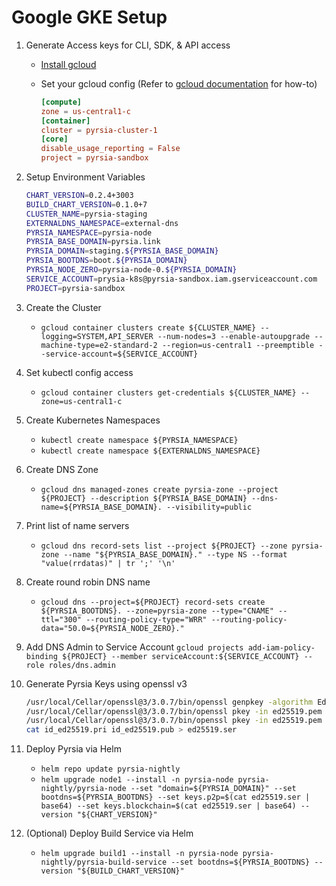 # Google GKE Setup

1. Generate Access keys for CLI, SDK, & API access

   - [Install gcloud](https://cloud.google.com/sdk/docs/install-sdk)
   - Set your gcloud config (Refer to [gcloud documentation](https://cloud.google.com/sdk/gcloud/reference/config/set) for how-to)

      ```toml
      [compute]
      zone = us-central1-c
      [container]
      cluster = pyrsia-cluster-1
      [core]
      disable_usage_reporting = False
      project = pyrsia-sandbox
      ```

2. Setup Environment Variables

   ```bash
   CHART_VERSION=0.2.4+3003
   BUILD_CHART_VERSION=0.1.0+7
   CLUSTER_NAME=pyrsia-staging
   EXTERNALDNS_NAMESPACE=external-dns
   PYRSIA_NAMESPACE=pyrsia-node
   PYRSIA_BASE_DOMAIN=pyrsia.link
   PYRSIA_DOMAIN=staging.${PYRSIA_BASE_DOMAIN}
   PYRSIA_BOOTDNS=boot.${PYRSIA_DOMAIN}
   PYRSIA_NODE_ZERO=pyrsia-node-0.${PYRSIA_DOMAIN}
   SERVICE_ACCOUNT=prysia-k8s@pyrsia-sandbox.iam.gserviceaccount.com
   PROJECT=pyrsia-sandbox
   ```

3. Create the Cluster

   - `gcloud container clusters create ${CLUSTER_NAME} --logging=SYSTEM,API_SERVER --num-nodes=3 --enable-autoupgrade --machine-type=e2-standard-2 --region=us-central1 --preemptible --service-account=${SERVICE_ACCOUNT}`

4. Set kubectl config access

   - `gcloud container clusters get-credentials ${CLUSTER_NAME} --zone=us-central1-c`

5. Create Kubernetes Namespaces
   - `kubectl create namespace ${PYRSIA_NAMESPACE}`
   - `kubectl create namespace ${EXTERNALDNS_NAMESPACE}`

6. Create DNS Zone

   - `gcloud dns managed-zones create pyrsia-zone --project ${PROJECT} --description ${PYRSIA_BASE_DOMAIN} --dns-name=${PYRSIA_BASE_DOMAIN}. --visibility=public`

7. Print list of name servers
   - `gcloud dns record-sets list --project ${PROJECT} --zone pyrsia-zone --name "${PYRSIA_BASE_DOMAIN}." --type NS --format "value(rrdatas)" | tr ';' '\n'`

8. Create round robin DNS name
   - `gcloud dns --project=${PROJECT} record-sets create ${PYRSIA_BOOTDNS}. --zone=pyrsia-zone --type="CNAME" --ttl="300" --routing-policy-type="WRR" --routing-policy-data="50.0=${PYRSIA_NODE_ZERO}."`

9. Add DNS Admin to Service Account
   `gcloud projects add-iam-policy-binding ${PROJECT} --member serviceAccount:${SERVICE_ACCOUNT} --role roles/dns.admin`

10. Generate Pyrsia Keys using openssl v3

      ```bash
      /usr/local/Cellar/openssl@3/3.0.7/bin/openssl genpkey -algorithm Ed25519 -out ed25519.pem
      /usr/local/Cellar/openssl@3/3.0.7/bin/openssl pkey -in ed25519.pem -pubout -outform DER | tail -c +13 > id_ed25519.pub
      /usr/local/Cellar/openssl@3/3.0.7/bin/openssl pkey -in ed25519.pem -out - -outform DER | tail -c +17 > id_ed25519.pri
      cat id_ed25519.pri id_ed25519.pub > ed25519.ser
      ```

11. Deploy Pyrsia via Helm
      - `helm repo update pyrsia-nightly`
      - `helm upgrade node1 --install -n pyrsia-node pyrsia-nightly/pyrsia-node --set "domain=${PYRSIA_DOMAIN}" --set bootdns=${PYRSIA_BOOTDNS} --set keys.p2p=$(cat ed25519.ser | base64) --set keys.blockchain=$(cat ed25519.ser | base64) --version "${CHART_VERSION}"`

12. (Optional) Deploy Build Service via Helm
      - `helm upgrade build1 --install -n pyrsia-node pyrsia-nightly/pyrsia-build-service --set bootdns=${PYRSIA_BOOTDNS} --version "${BUILD_CHART_VERSION}"`
